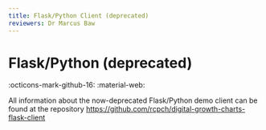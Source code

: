 ```yaml
---
title: Flask/Python Client (deprecated)
reviewers: Dr Marcus Baw
---
```


# Flask/Python (deprecated)

:octicons-mark-github-16: 
:material-web:

All information about the now-deprecated Flask/Python demo client can be found at the repository <https://github.com/rcpch/digital-growth-charts-flask-client>